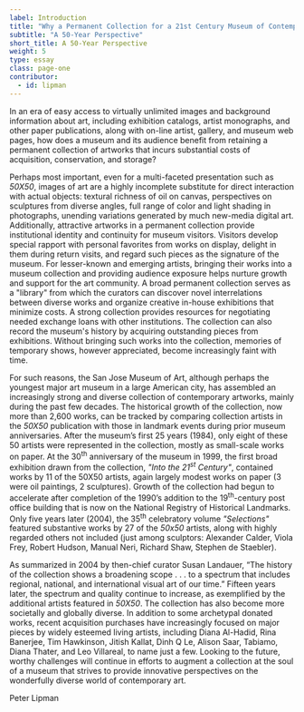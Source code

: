 ```yaml
---
label: Introduction
title: "Why a Permanent Collection for a 21st Century Museum of Contemporary Art"
subtitle: "A 50-Year Perspective"
short_title: A 50-Year Perspective
weight: 5
type: essay
class: page-one
contributor:
  - id: lipman
---
```


In an era of easy access to virtually unlimited images and background information about art, including exhibition catalogs, artist monographs, and other paper publications, along with on-line artist, gallery, and museum web pages, how does a museum and its audience benefit from retaining a permanent collection of artworks that incurs substantial costs of acquisition, conservation, and storage?

Perhaps most important, even for a multi-faceted presentation such as *50X50*, images of art are a highly incomplete substitute for direct interaction with actual objects: textural richness of oil on canvas, perspectives on sculptures from diverse angles, full range of color and light shading in photographs, unending variations generated by much new-media digital art. Additionally, attractive artworks in a permanent collection provide institutional identity and continuity for museum visitors. Visitors develop special rapport with personal favorites from works on display, delight in them during return visits, and regard such pieces as the signature of the museum. For lesser-known and emerging artists, bringing their works into a museum collection and providing audience exposure helps nurture growth and support for the art community. A broad permanent collection serves as a "library" from which the curators can discover novel interrelations between diverse works and organize creative in-house exhibitions that minimize costs. A strong collection provides resources for negotiating needed exchange loans with other institutions. The collection can also record the museum's history by acquiring outstanding pieces from exhibitions. Without bringing such works into the collection, memories of temporary shows, however appreciated, become increasingly faint with time.

For such reasons, the San Jose Museum of Art, although perhaps the youngest major art museum in a large American city, has assembled an increasingly strong and diverse collection of contemporary artworks, mainly during the past few decades. The historical growth of the collection, now more than 2,600 works, can be tracked by comparing collection artists in the *50X50* publication with those in landmark events during prior museum anniversaries. After the museum’s first 25 years (1984), only eight of these 50 artists were represented in the collection, mostly as small-scale works on paper. At the 30<sup>th</sup> anniversary of the museum in 1999, the first broad exhibition drawn from the collection, *"Into the 21<sup>st</sup> Century"*, contained works by 11 of the 50X50 artists, again largely modest works on paper (3 were oil paintings, 2 sculptures). Growth of the collection had begun to accelerate after completion of the 1990’s addition to the 19<sup>th</sup>-century post office building that is now on the National Registry of Historical Landmarks. Only five years later (2004), the 35<sup>th</sup> celebratory volume *"Selections"* featured substantive works by 27 of the *50x50* artists, along with highly regarded others not included (just among sculptors: Alexander Calder, Viola Frey, Robert Hudson, Manual Neri, Richard Shaw, Stephen de Staebler).

As summarized in 2004 by then-chief curator Susan Landauer, “The history of the collection shows a broadening scope . . . to a spectrum that includes regional, national, and international visual art of our time.” Fifteen years later, the spectrum and quality continue to increase, as exemplified by the additional artists featured in *50X50*. The collection has also become more societally and globally diverse. In addition to some archetypal donated works, recent acquisition purchases have increasingly focused on major pieces by widely esteemed living artists, including Diana Al-Hadid, Rina Banerjee, Tim Hawkinson, Jitish Kallat, Dinh Q Le, Alison Saar, Tabiamo, Diana Thater, and Leo Villareal, to name just a few. Looking to the future, worthy challenges will continue in efforts to augment a collection at the soul of a museum that strives to provide innovative perspectives on the wonderfully diverse world of contemporary art.

Peter Lipman
